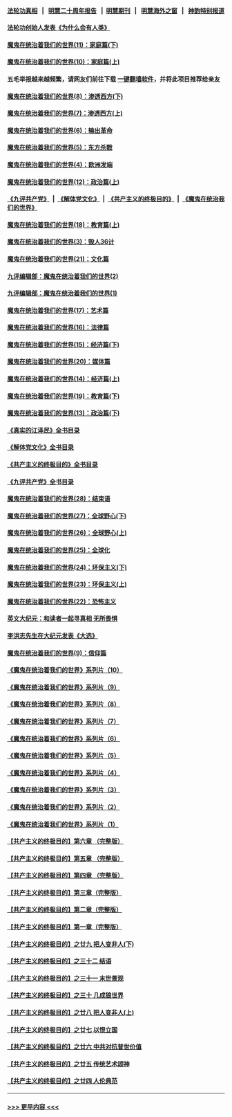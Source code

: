 #### [法轮功真相](https://github.com/gfw-breaker/truth/blob/master/README.md?t=0) &nbsp;&nbsp;|&nbsp;&nbsp; [明慧二十周年报告](https://github.com/gfw-breaker/mh-reports/blob/master/README.md?t=0) &nbsp;&nbsp;|&nbsp;&nbsp;[明慧期刊](https://github.com/gfw-breaker/mh-qikan) &nbsp;&nbsp;|&nbsp;&nbsp; [明慧海外之窗](https://github.com/gfw-breaker/mh-news/blob/master/README.md?t=0) &nbsp;&nbsp;|&nbsp;&nbsp; [神韵特别报道](https://github.com/gfw-breaker/mh-news/blob/master/shenyun.md?t=0)
#### [法轮功创始人发表《为什么会有人类》](../pages/nsc422/n13912117.md?t=02250943) 
#### [魔鬼在统治着我们的世界(11)：家庭篇(下)](../pages/nsc422/n10440961.md?t=02250943) 
#### [魔鬼在统治着我们的世界(10)：家庭篇(上)](../pages/nsc422/n10435448.md?t=02250943) 
#### 五毛举报越来越频繁，请网友们前往下载 [一键翻墙软件](https://github.com/gfw-breaker/ssr-accounts)，并将此项目推荐给亲友
#### [魔鬼在统治着我们的世界(8)：渗透西方(下)](../pages/nsc422/n10429603.md?t=02250943) 
#### [魔鬼在统治着我们的世界(7)：渗透西方(上)](../pages/nsc422/n10426013.md?t=02250943) 
#### [魔鬼在统治着我们的世界(6)：输出革命](../pages/nsc422/n10421536.md?t=02250943) 
#### [魔鬼在统治着我们的世界(5)：东方杀戮](../pages/nsc422/n10417707.md?t=02250943) 
#### [魔鬼在统治着我们的世界(4)：欧洲发端](../pages/nsc422/n10414890.md?t=02250943) 
#### [魔鬼在统治着我们的世界(12)：政治篇(上)](../pages/nsc422/n10444576.md?t=02250943) 
#### [《九评共产党》](https://github.com/begood0513/9ping.md/blob/master/README.md) &nbsp;|&nbsp; [《解体党文化》](../../../../jtdwh.md/blob/master/README.md)  &nbsp;|&nbsp; [《共产主义的终极目的》](../../../../gczydzjmd.md/blob/master/README.md) &nbsp;|&nbsp; [《魔鬼在统治我们的世界》](../../../../mgztzwmdsj.md/blob/master/README.md) 
#### [魔鬼在统治着我们的世界(18)：教育篇(上)](../pages/nsc422/n10526970.md?t=02250943) 
#### [魔鬼在统治着我们的世界(3)：毁人36计](../pages/nsc422/n10411583.md?t=02250943) 
#### [魔鬼在统治着我们的世界(21)：文化篇](../pages/nsc422/n10597706.md?t=02250943) 
#### [九评编辑部：魔鬼在统治着我们的世界(2)](../pages/nsc422/n10410036.md?t=02250943) 
#### [九评编辑部：魔鬼在统治着我们的世界(1)](../pages/nsc422/n10406825.md?t=02250943) 
#### [魔鬼在统治着我们的世界(17)：艺术篇](../pages/nsc422/n10499093.md?t=02250943) 
#### [魔鬼在统治着我们的世界(16)：法律篇](../pages/nsc422/n10485969.md?t=02250943) 
#### [魔鬼在统治着我们的世界(15)：经济篇(下)](../pages/nsc422/n10469975.md?t=02250943) 
#### [魔鬼在统治着我们的世界(20)：媒体篇](../pages/nsc422/n10586579.md?t=02250943) 
#### [魔鬼在统治着我们的世界(14)：经济篇(上)](../pages/nsc422/n10457370.md?t=02250943) 
#### [魔鬼在统治着我们的世界(19)：教育篇(下)](../pages/nsc422/n10564808.md?t=02250943) 
#### [魔鬼在统治着我们的世界(13)：政治篇(下)](../pages/nsc422/n10448270.md?t=02250943) 
#### [《真实的江泽民》全书目录](../pages/nsc422/n13721399.md?t=02250943) 
#### [《解体党文化》全书目录](../pages/nsc422/n13721157.md?t=02250943) 
#### [《共产主义的终极目的》全书目录](../pages/nsc422/n13721048.md?t=02250943) 
#### [《九评共产党》全书目录](../pages/nsc422/n13708085.md?t=02250943) 
#### [魔鬼在统治着我们的世界(28)：结束语](../pages/nsc422/n10936246.md?t=02250943) 
#### [魔鬼在统治着我们的世界(27)：全球野心(下)](../pages/nsc422/n10928319.md?t=02250943) 
#### [魔鬼在统治着我们的世界(26)：全球野心(上)](../pages/nsc422/n10900318.md?t=02250943) 
#### [魔鬼在统治着我们的世界(25)：全球化](../pages/nsc422/n10788205.md?t=02250943) 
#### [魔鬼在统治着我们的世界(24)：环保主义(下)](../pages/nsc422/n10695307.md?t=02250943) 
#### [魔鬼在统治着我们的世界(23)：环保主义(上)](../pages/nsc422/n10688613.md?t=02250943) 
#### [魔鬼在统治着我们的世界(22)：恐怖主义](../pages/nsc422/n10614727.md?t=02250943) 
#### [英文大纪元：和读者一起寻真相 无所畏惧](../pages/nsc422/n12542027.md?t=02250943) 
#### [李洪志先生在大纪元发表《大选》](../pages/nsc422/n12534746.md?t=02250943) 
#### [魔鬼在统治着我们的世界(9)：信仰篇](../pages/nsc422/n10432159.md?t=02250943) 
#### [《魔鬼在统治着我们的世界》系列片（10）](../pages/nsc422/n12292670.md?t=02250943) 
#### [《魔鬼在统治着我们的世界》系列片（9）](../pages/nsc422/n12290859.md?t=02250943) 
#### [《魔鬼在统治着我们的世界》系列片（8）](../pages/nsc422/n12287445.md?t=02250943) 
#### [《魔鬼在统治着我们的世界》系列片（7）](../pages/nsc422/n12283425.md?t=02250943) 
#### [《魔鬼在统治着我们的世界》系列片（6）](../pages/nsc422/n12282314.md?t=02250943) 
#### [《魔鬼在统治着我们的世界》系列片（5）](../pages/nsc422/n12281419.md?t=02250943) 
#### [《魔鬼在统治着我们的世界》系列片（4）](../pages/nsc422/n12274024.md?t=02250943) 
#### [《魔鬼在统治着我们的世界》系列片（3）](../pages/nsc422/n12271322.md?t=02250943) 
#### [《魔鬼在统治着我们的世界》系列片（2）](../pages/nsc422/n12269049.md?t=02250943) 
#### [《魔鬼在统治着我们的世界》系列片（1）](../pages/nsc422/n12267575.md?t=02250943) 
#### [【共产主义的终极目的】第六章 （完整版）](../pages/nsc422/n11428913.md?t=02250943) 
#### [【共产主义的终极目的】第五章 （完整版）](../pages/nsc422/n11428912.md?t=02250943) 
#### [【共产主义的终极目的】第四章 （完整版）](../pages/nsc422/n11428907.md?t=02250943) 
#### [【共产主义的终极目的】第三章（完整版）](../pages/nsc422/n11428848.md?t=02250943) 
#### [【共产主义的终极目的】第二章（完整版）](../pages/nsc422/n11428831.md?t=02250943) 
#### [【共产主义的终极目的】第一章（完整版）](../pages/nsc422/n11417651.md?t=02250943) 
#### [【共产主义的终极目的】之廿九 把人变非人(下)](../pages/nsc422/n11344140.md?t=02250943) 
#### [【共产主义的终极目的】之三十二 结语](../pages/nsc422/n11360535.md?t=02250943) 
#### [【共产主义的终极目的】之三十一 末世景观](../pages/nsc422/n11351129.md?t=02250943) 
#### [【共产主义的终极目的】之三十 几成狼世界](../pages/nsc422/n11348280.md?t=02250943) 
#### [【共产主义的终极目的】之廿八 把人变非人(上)](../pages/nsc422/n11340492.md?t=02250943) 
#### [【共产主义的终极目的】之廿七 以恨立国](../pages/nsc422/n11336944.md?t=02250943) 
#### [【共产主义的终极目的】之廿六 中共对抗普世价值](../pages/nsc422/n11324785.md?t=02250943) 
#### [【共产主义的终极目的】之廿五 传统艺术颂神](../pages/nsc422/n11296396.md?t=02250943) 
#### [【共产主义的终极目的】之廿四 人伦典范](../pages/nsc422/n11296397.md?t=02250943) 

----
#### [ >>> 更早内容 <<< ](../indexes/nsc422-earlier.md)
